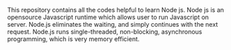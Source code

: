 This repository contains all the codes helpful to learn Node js. 
Node js is an opensource Javascript runtime which allows user to run Javascript on server.
Node.js eliminates the waiting, and simply continues with the next request.
Node.js runs single-threaded, non-blocking, asynchronous programming, which is very memory efficient.
